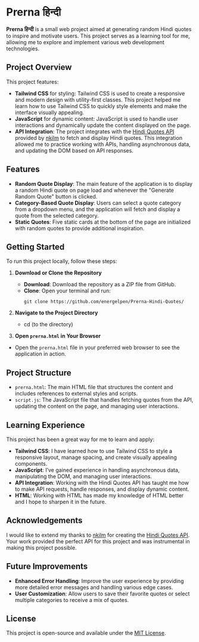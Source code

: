 # Prerna हिन्दी

**Prerna हिन्दी** is a small web project aimed at generating random Hindi quotes to inspire and motivate users. This project serves as a learning tool for me, allowing me to explore and implement various web development technologies.

## Project Overview

This project features:

- **Tailwind CSS** for styling: Tailwind CSS is used to create a responsive and modern design with utility-first classes. This project helped me learn how to use Tailwind CSS to quickly style elements and make the interface visually appealing.
- **JavaScript** for dynamic content: JavaScript is used to handle user interactions and dynamically update the content displayed on the page.
- **API Integration**: The project integrates with the [Hindi Quotes API](https://hindi-quotes.vercel.app/) provided by [nkilm](https://github.com/nkilm/hindi-quotes) to fetch and display Hindi quotes. This integration allowed me to practice working with APIs, handling asynchronous data, and updating the DOM based on API responses.

## Features

- **Random Quote Display**: The main feature of the application is to display a random Hindi quote on page load and whenever the "Generate Random Quote" button is clicked.
- **Category-Based Quote Display**: Users can select a quote category from a dropdown menu, and the application will fetch and display a quote from the selected category.
- **Static Quotes**: Five static cards at the bottom of the page are initialized with random quotes to provide additional inspiration.

## Getting Started

To run this project locally, follow these steps:

1. **Download or Clone the Repository**
   - **Download**: Download the repository as a ZIP file from GitHub.
   - **Clone**: Open your terminal and run:
     ```
     git clone https://github.com/energelpen/Prerna-Hindi-Quotes/
     ```

2. **Navigate to the Project Directory**
   - cd (to the directory)

3. **Open `prerna.html` in Your Browser**
- Open the `prerna.html` file in your preferred web browser to see the application in action.

## Project Structure

- `prerna.html`: The main HTML file that structures the content and includes references to external styles and scripts.
- `script.js`: The JavaScript file that handles fetching quotes from the API, updating the content on the page, and managing user interactions.

## Learning Experience

This project has been a great way for me to learn and apply:

- **Tailwind CSS**: I have learned how to use Tailwind CSS to style a responsive layout, manage spacing, and create visually appealing components.
- **JavaScript**: I’ve gained experience in handling asynchronous data, manipulating the DOM, and managing user interactions.
- **API Integration**: Working with the Hindi Quotes API has taught me how to make API requests, handle responses, and display dynamic content.
- **HTML**: Working with HTML has made my knowledge of HTML better and I hope to sharpen it in the future.

## Acknowledgements

I would like to extend my thanks to [nkilm](https://github.com/nkilm) for creating the [Hindi Quotes API](https://hindi-quotes.vercel.app/). Your work provided the perfect API for this project and was instrumental in making this project possible.

## Future Improvements

- **Enhanced Error Handling**: Improve the user experience by providing more detailed error messages and handling various edge cases.
- **User Customization**: Allow users to save their favorite quotes or select multiple categories to receive a mix of quotes.

## License

This project is open-source and available under the [MIT License](LICENSE).
